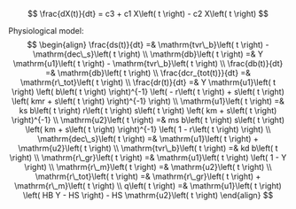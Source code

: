 $$
\frac{dX(t)}{dt} = c3 + c1 X\left( t \right) - c2 X\left( t \right)
$$

Physiological model:
$$
\begin{align}
\frac{ds(t)}{dt} =& \mathrm{tvr\_b}\left( t \right) - \mathrm{dec\_s}\left( t \right) \\
\mathrm{db}\left( t \right) =& Y \mathrm{u1}\left( t \right) - \mathrm{tvr\_b}\left( t \right) \\
\frac{db(t)}{dt} =& \mathrm{db}\left( t \right) \\
\frac{dcr_{tot(t)}}{dt} =& \mathrm{r\_tot}\left( t \right) \\
\frac{dr(t)}{dt} =& Y \mathrm{u1}\left( t \right) \left( b\left( t \right) \right)^{-1} \left(  - r\left( t \right) + s\left( t \right) \left( kmr + s\left( t \right) \right)^{-1} \right) \\
\mathrm{u1}\left( t \right) =& ks b\left( t \right) r\left( t \right) s\left( t \right) \left( km + s\left( t \right) \right)^{-1} \\
\mathrm{u2}\left( t \right) =& ms b\left( t \right) s\left( t \right) \left( km + s\left( t \right) \right)^{-1} \left( 1 - r\left( t \right) \right) \\
\mathrm{dec\_s}\left( t \right) =& \mathrm{u1}\left( t \right) + \mathrm{u2}\left( t \right) \\
\mathrm{tvr\_b}\left( t \right) =& kd b\left( t \right) \\
\mathrm{r\_gr}\left( t \right) =& \mathrm{u1}\left( t \right) \left( 1 - Y \right) \\
\mathrm{r\_m}\left( t \right) =& \mathrm{u2}\left( t \right) \\
\mathrm{r\_tot}\left( t \right) =& \mathrm{r\_gr}\left( t \right) + \mathrm{r\_m}\left( t \right) \\
q\left( t \right) =& \mathrm{u1}\left( t \right) \left( HB Y - HS \right) - HS \mathrm{u2}\left( t \right)
\end{align}
$$


